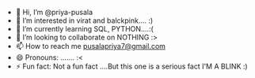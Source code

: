 - 👋 Hi, I’m @priya-pusala
- 👀 I’m interested in virat and balckpink.... :)
- 🌱 I’m currently learning SQL, PYTHON....:(
- 💞️ I’m looking to collaborate on NOTHING :>
- 📫 How to reach me pusalapriya7@gmail.com
- 😄 Pronouns: ....... :<
- ⚡ Fun fact: Not a fun fact ....But this one is a serious fact I'M A BLINK :)

<!---
priya-pusala/priya-pusala is a ✨ special ✨ repository because its `README.md` (this file) appears on your GitHub profile.
You can click the Preview link to take a look at your changes.
--->
